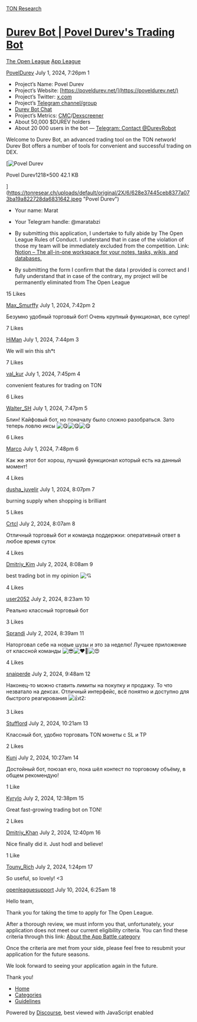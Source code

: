 [TON Research](/)

# [Durev Bot | Povel Durev's Trading Bot](/t/durev-bot-povel-durevs-trading-bot/26610)

[The Open League](/c/the-open-league/app-leaderboard/58)  [App League](/c/the-open-league/app-leaderboard/58) 

    

[PovelDurev](https://tonresear.ch/u/PovelDurev)   July 1, 2024, 7:26pm  1

*   Project’s Name: Povel Durev
*   Project’s Website: [https://poveldurev.net/](https://poveldurev.net/)
*   Project’s Twitter: [x.com](https://x.com/poveldurev)
*   Project’s [Telegram channel/group](https://t.me/poveldurev)
*   [Durev Bot Chat](https://t.me/durevbotchat)
*   Project’s Metrics: [CMC](https://coinmarketcap.com/ru/currencies/povel-durev/)/[Dexscreener](https://dexscreener.com/ton/EQCCsJOGdUdSGq0ambJFgSptdHfDPkaQlKlLIKTqtazhhcps)
*   About 50,000 $DUREV holders
*   About 20 000 users in the bot — [Telegram: Contact @DurevRobot](https://t.me/DurevRobot?start=394008093)

Welcome to Durev Bot, an advanced trading tool on the TON network!  
Durev Bot offers a number of tools for convenient and successful trading on DEX.

[![Povel Durev](https://tonresear.ch/uploads/default/optimized/2X/6/628e37445ceb8377a073ba19a822728da6831642_2_690x283.jpeg)

Povel Durev1218×500 42.1 KB

](https://tonresear.ch/uploads/default/original/2X/6/628e37445ceb8377a073ba19a822728da6831642.jpeg "Povel Durev")

*   Your name: Marat
    
*   Your Telegram handle: @maratabzi
    
*   By submitting this application, I undertake to fully abide by The Open League Rules of Conduct. I understand that in case of the violation of those my team will be immediately excluded from the competition. Link: [Notion – The all-in-one workspace for your notes, tasks, wikis, and databases.](https://ton-org.notion.site/The-Open-League-Rules-of-Conduct-04f4a0fedf1a401687075f5efd83de68)
    
*   By submitting the form I confirm that the data I provided is correct and I fully understand that in case of the contrary, my project will be permanently eliminated from The Open League
    

  15 Likes

[Max\_Smurffy](https://tonresear.ch/u/Max_Smurffy) July 1, 2024, 7:42pm  2

Безумно удобный торговый бот! Очень крупный функционал, все супер!

  7 Likes

[HiMan](https://tonresear.ch/u/HiMan) July 1, 2024, 7:44pm  3

We will win this sh\*t

  7 Likes

[val\_kur](https://tonresear.ch/u/val_kur) July 1, 2024, 7:45pm  4

convenient features for trading on TON

  6 Likes

[Walter\_SH](https://tonresear.ch/u/Walter_SH) July 1, 2024, 7:47pm  5

Блин! Кайфовый бот, но поначалу было сложно разобраться. Зато теперь ловлю иксы ![:yum:](https://tonresear.ch/images/emoji/twitter/yum.png?v=12 ":yum:")![:yum:](https://tonresear.ch/images/emoji/twitter/yum.png?v=12 ":yum:")![:yum:](https://tonresear.ch/images/emoji/twitter/yum.png?v=12 ":yum:")

  6 Likes

[Marco](https://tonresear.ch/u/Marco) July 1, 2024, 7:48pm  6

Как же этот бот хорош, лучший функционал который есть на данный момент!

  4 Likes

[dusha\_juvelir](https://tonresear.ch/u/dusha_juvelir) July 1, 2024, 8:07pm  7

burning supply when shopping is brilliant

  5 Likes

[Crtcl](https://tonresear.ch/u/Crtcl) July 2, 2024, 8:07am  8

Отличный торговый бот и команда поддержки: оперативный ответ в любое время суток

  4 Likes

[Dmitriy\_Kim](https://tonresear.ch/u/Dmitriy_Kim) July 2, 2024, 8:08am  9

best trading bot in my opinion ![:cupid:](https://tonresear.ch/images/emoji/twitter/cupid.png?v=12 ":cupid:")

  4 Likes

[user2052](https://tonresear.ch/u/user2052) July 2, 2024, 8:23am  10

Реально классный торговый бот

  3 Likes

[Sprandi](https://tonresear.ch/u/Sprandi) July 2, 2024, 8:39am  11

Наторговал себе на новые шузы и это за неделю! Лучшее приложение от классной команды ![:sunglasses:](https://tonresear.ch/images/emoji/twitter/sunglasses.png?v=12 ":sunglasses:")![:heart_on_fire:](https://tonresear.ch/images/emoji/twitter/heart_on_fire.png?v=12 ":heart_on_fire:")![:heart_eyes:](https://tonresear.ch/images/emoji/twitter/heart_eyes.png?v=12 ":heart_eyes:")

  4 Likes

[snaiperde](https://tonresear.ch/u/snaiperde) July 2, 2024, 9:48am  12

Наконец-то можно ставить лимиты на покупку и продажу. То что незватало на дексах. Отличный интерфейс, всё понятно и доступно для быстрого реагирования ![:+1:t2:](https://tonresear.ch/images/emoji/twitter/+1/2.png?v=12 ":+1:t2:")

  3 Likes

[Stufflord](https://tonresear.ch/u/Stufflord) July 2, 2024, 10:21am  13

Классный бот, удобно торговать TON монеты с SL и TP

  2 Likes

[Kunj](https://tonresear.ch/u/Kunj) July 2, 2024, 10:27am  14

Достойный бот, поюзал его, пока шёл контест по торговому объёму, в общем рекомендую!

  1 Like

[Kyrylo](https://tonresear.ch/u/Kyrylo) July 2, 2024, 12:38pm  15

Great fast-growing trading bot on TON!

  2 Likes

[Dmitriy\_Khan](https://tonresear.ch/u/Dmitriy_Khan) July 2, 2024, 12:40pm  16

Nice finally did it. Just hodl and believe!

  1 Like

[Touny\_Rich](https://tonresear.ch/u/Touny_Rich) July 2, 2024, 1:24pm  17

So useful, so lovely! <3

 

[openleaguesupport](https://tonresear.ch/u/openleaguesupport) July 10, 2024, 6:25am  18

Hello team,

Thank you for taking the time to apply for The Open League.

After a thorough review, we must inform you that, unfortunately, your application does not meet our current eligibility criteria. You can find these criteria through this link: [About the App Battle category](https://tonresear.ch/t/about-the-app-battle-category/1275)

Once the criteria are met from your side, please feel free to resubmit your application for the future seasons.

We look forward to seeing your application again in the future.

Thank you!

 

*   [Home](/)
*   [Categories](/categories)
*   [Guidelines](/guidelines)

Powered by [Discourse](https://www.discourse.org), best viewed with JavaScript enabled